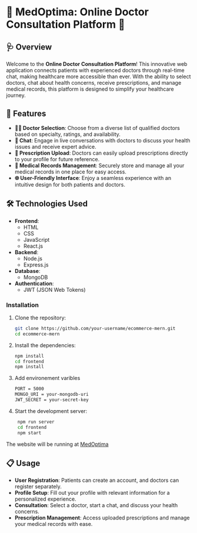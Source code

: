 # 🌟 MedOptima: Online Doctor Consultation Platform 🌟

## 🩺 Overview

Welcome to the **Online Doctor Consultation Platform**! This innovative web application connects patients with experienced doctors through real-time chat, making healthcare more accessible than ever. With the ability to select doctors, chat about health concerns, receive prescriptions, and manage medical records, this platform is designed to simplify your healthcare journey.

## 🚀 Features

- **👩‍⚕️ Doctor Selection**: Choose from a diverse list of qualified doctors based on specialty, ratings, and availability.
- **💬 Chat**: Engage in live conversations with doctors to discuss your health issues and receive expert advice.
- **📝 Prescription Upload**: Doctors can easily upload prescriptions directly to your profile for future reference.
- **📁 Medical Records Management**: Securely store and manage all your medical records in one place for easy access.
- **🌐 User-Friendly Interface**: Enjoy a seamless experience with an intuitive design for both patients and doctors.

## 🛠️ Technologies Used

- **Frontend**: 
  - HTML
  - CSS
  - JavaScript
  - React.js
- **Backend**: 
  - Node.js
  - Express.js
- **Database**: 
  - MongoDB
- **Authentication**: 
  - JWT (JSON Web Tokens)

### Installation

1. Clone the repository:
   ```bash
   git clone https://github.com/your-username/ecommerce-mern.git
   cd ecommerce-mern

2. Install the dependencies:
    ```bash
    npm install
    cd frontend
    npm install
3. Add environement varibles
    ```bash
    PORT = 5000
    MONGO_URI = your-mongodb-uri
    JWT_SECRET = your-secret-key
3. Start the development server:
   ```bash
    npm run server
    cd frontend
    npm start

The website will be running at [MedOptima](https://medoptima-ks.vercel.app/)
## 📋 Usage

- **User Registration**: Patients can create an account, and doctors can register separately.
- **Profile Setup**: Fill out your profile with relevant information for a personalized experience.
- **Consultation**: Select a doctor, start a chat, and discuss your health concerns.
- **Prescription Management**: Access uploaded prescriptions and manage your medical records with ease.
